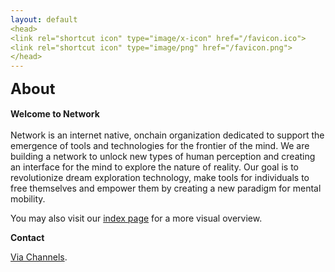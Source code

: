 ```yaml
---
layout: default
<head>
<link rel="shortcut icon" type="image/x-icon" href="/favicon.ico">
<link rel="shortcut icon" type="image/png" href="/favicon.png">
</head>
---
```


<b><font size="5">About</font></b>
<br>
<br>
**Welcome to Network**
<br>
<br>
Network is an internet native, onchain organization dedicated to support the emergence of tools and technologies for the frontier of the mind. We are building a network to unlock new types of human perception and creating an interface for the mind to explore the nature of reality. Our goal is to revolutionize dream exploration technology, make tools for individuals to free themselves and empower them by creating a new paradigm for mental mobility.
<br>

You may also visit our [index page](https://index.network.foundation) for a more visual overview.

**Contact**

[Via Channels](/channels).
